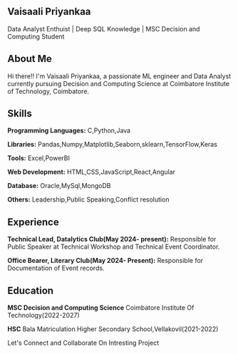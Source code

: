 ## Vaisaali Priyankaa
Data Analyst Enthuist | Deep SQL Knowledge | MSC Decision and Computing Student

## About Me
Hi there!! I'm Vaisaali Priyankaa, a passionate ML engineer and Data Analyst currently pursuing Decision and Computing Science at Coimbatore Institute of Technology, Coimbatore.

## Skills
**Programming Languages:** C,Python,Java

**Libraries:** Pandas,Numpy,Matplotlib,Seaborn,sklearn,TensorFlow,Keras

**Tools:** Excel,PowerBI

**Web Development:** HTML,CSS,JavaScript,React,Angular

**Database:** Oracle,MySql,MongoDB

**Others:** Leadership,Public Speaking,Conflict resolution

## Experience
**Technical Lead, Datalytics Club(May 2024- present):** Responsible for Public Speaker  at Technical Workshop and Technical Event Coordinator.

**Office Bearer, Literary Club(May 2024- Present):** Responsible for Documentation of Event records.

## Education
**MSC Decision and Computing Science**
  Coimbatore Institute Of Technology(2022-2027)
  
**HSC**
  Bala Matriculation Higher Secondary School,Vellakovil(2021-2022)

  Let's Connect and Collaborate On Intresting Project
